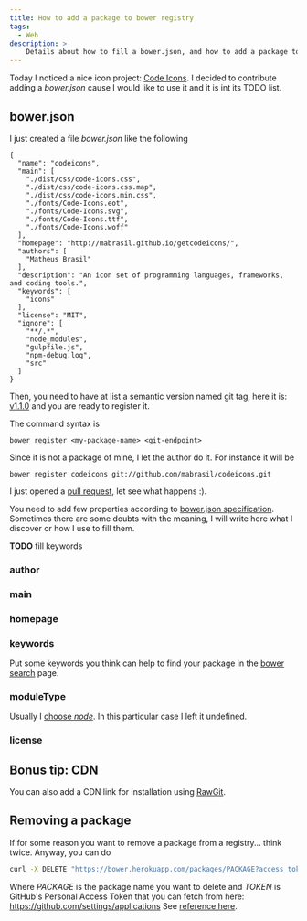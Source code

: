 ```yaml
---
title: How to add a package to bower registry
tags:
  - Web
description: >
    Details about how to fill a bower.json, and how to add a package to bower registry.
---
```


Today I noticed a nice icon project: [Code Icons][codeicons].
I decided to contribute adding a *bower.json* cause I would like to use it and it is int its TODO list.

## bower.json

I just created a file *bower.json* like the following

```
{
  "name": "codeicons",
  "main": [
    "./dist/css/code-icons.css",
    "./dist/css/code-icons.css.map",
    "./dist/css/code-icons.min.css",
    "./fonts/Code-Icons.eot",
    "./fonts/Code-Icons.svg",
    "./fonts/Code-Icons.ttf",
    "./fonts/Code-Icons.woff"
  ],
  "homepage": "http://mabrasil.github.io/getcodeicons/",
  "authors": [
    "Matheus Brasil"
  ],
  "description": "An icon set of programming languages, frameworks, and coding tools.",
  "keywords": [
    "icons"
  ],
  "license": "MIT",
  "ignore": [
    "**/.*",
    "node_modules",
    "gulpfile.js",
    "npm-debug.log",
    "src"
  ]
}
```

Then, you need to have at list a semantic version named git tag, here it is: [v1.1.0](https://github.com/mabrasil/codeicons/tree/v1.1.0) and you are ready to register it.

The command syntax is

```
bower register <my-package-name> <git-endpoint>
```

Since it is not a package of mine, I let the author do it. For instance it will be

```
bower register codeicons git://github.com/mabrasil/codeicons.git
```

I just opened a [pull request][pr1], let see what happens :).

You need to add few properties according to [bower.json specification][bower_spec].
Sometimes there are some doubts with the meaning, I will write here what I discover or how I use to fill them.

**TODO** fill keywords

### author

### main

### homepage

### keywords

Put some keywords you think can help to find your package in the [bower search][bower_search] page.

### moduleType

Usually I [choose *node*](http://stackoverflow.com/questions/22674018/bower-init-difference-between-amd-es6-globals-and-node/26777353#26777353).
In this particular case I left it undefined.

### license

## Bonus tip: CDN

You can also add a CDN link for installation using [RawGit][rawgit].

## Removing a package

If for some reason you want to remove a package from a registry... think twice. Anyway, you can do

```bash
curl -X DELETE "https://bower.herokuapp.com/packages/PACKAGE?access_token=TOKEN"
```

Where *PACKAGE* is the package name you want to delete and *TOKEN* is GitHub's Personal
Access Token that you can fetch from here: https://github.com/settings/applications
See [reference here](https://github.com/bower/bower/issues/120#issue-8078953).

[bower_search]: http://bower.io/search/
[codeicons]: https://github.com/mabrasil/codeicons
[bower_spec]: https://github.com/bower/spec/blob/master/json.md
[pr1]: https://github.com/mabrasil/codeicons/pull/2
[rawgit]: https://rawgit.com/

